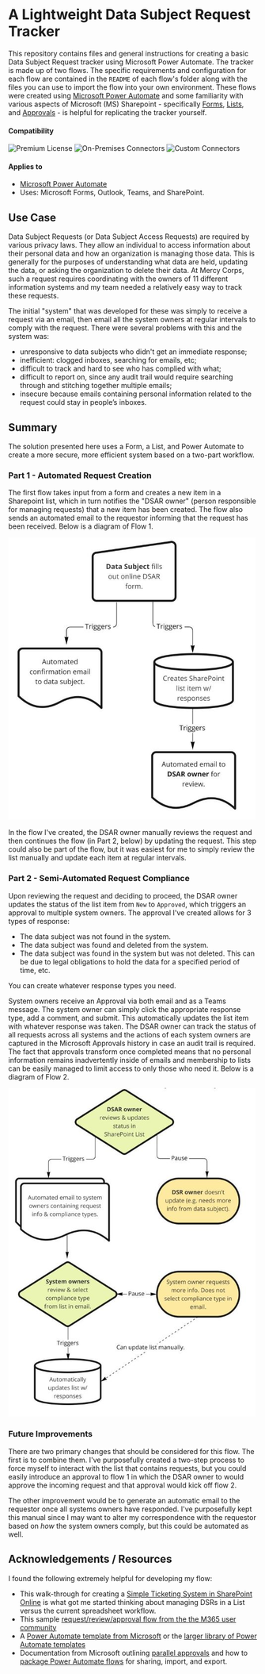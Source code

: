 # A Lightweight Data Subject Request Tracker

This repository contains files and general instructions for creating a basic Data Subject Request tracker using Microsoft Power Automate. The tracker is made up of two flows. The specific requirements and configuration for each flow are contained in the `README` of each flow's folder along with the files you can use to import the flow into your own environment. These flows were created using [Microsoft Power Automate](https://docs.microsoft.com/power-automate/) and some familiarity with various aspects of Microsoft (MS) Sharepoint - specifically [Forms](https://support.microsoft.com/en-us/office/create-a-form-with-microsoft-forms-4ffb64cc-7d5d-402f-b82e-b1d49418fd9d), [Lists](https://support.microsoft.com/en-us/office/introduction-to-lists-0a1c3ace-def0-44af-b225-cfa8d92c52d7), and [Approvals](https://support.microsoft.com/en-us/office/what-is-approvals-a9a01c95-e0bf-4d20-9ada-f7be3fc283d3) - is helpful for replicating the tracker yourself.

#### Compatibility
![Premium License](https://img.shields.io/badge/Premium%20License-Not%20Required-green.svg "Premium license not required")
![On-Premises Connectors](https://img.shields.io/badge/On--Premises%20Connectors-No-green.svg "Does not use on-premise connectors")
![Custom Connectors](https://img.shields.io/badge/Custom%20Connectors-Not%20Required-green.svg "Does not use custom connectors")
<!-- Check this -->

#### Applies to
* [Microsoft Power Automate](https://docs.microsoft.com/power-automate/)
* Uses: Microsoft Forms, Outlook, Teams, and SharePoint.

## Use Case
Data Subject Requests (or Data Subject Access Requests) are required by various privacy laws. They allow an individual to access information about their personal data and how an organization is managing those data. This is generally for the purposes of understanding what data are held, updating the data, or asking the organization to delete their data. At Mercy Corps, such a request requires coordinating with the owners of 11 different information systems and my team needed a relatively easy way to track these requests.

The initial "system" that was developed for these was simply to receive a request via an email, then email all the system owners at regular intervals to comply with the request. There were several problems with this and the system was:
- unresponsive to data subjects who didn't get an immediate response;
- inefficient: clogged inboxes, searching for emails, etc;
- difficult to track and hard to see who has complied with what;
- difficult to report on, since any audit trail would require searching through and stitching together multiple emails;
- insecure because emails containing personal information related to the request could stay in people’s inboxes.

## Summary
The solution presented here uses a Form, a List, and Power Automate to create a more secure, more efficient system based on a two-part workflow.

### Part 1 - Automated Request Creation
The first flow takes input from a form and creates a new item in a Sharepoint list, which in turn notifies the "DSAR owner" (person responsible for managing requests) that a new item has been created. The flow also sends an automated email to the requestor informing that the request has been received. Below is a diagram of Flow 1.

![Flow diagram of Part 1](images/M365_Flow1_for_DSR.jpg)

In the flow I've created, the DSAR owner manually reviews the request and then continues the flow (in Part 2, below) by updating the request. This step could also be part of the flow, but it was easiest for me to simply review the list manually and update each item at regular intervals.

### Part 2 - Semi-Automated Request Compliance
Upon reviewing the request and deciding to proceed, the DSAR owner updates the status of the list item from `New` to `Approved`, which triggers an approval to multiple system owners. The approval I've created allows for 3 types of response:
- The data subject was not found in the system.
- The data subject was found and deleted from the system.
- The data subject was found in the system but was not deleted. This can be due to legal obligations to hold the data for a specified period of time, etc.

You can create whatever response types you need.

System owners receive an Approval via both email and as a Teams message. The system owner can simply click the appropriate response type, add a comment, and submit. This automatically updates the list item with whatever response was taken. The DSAR owner can track the status of all requests across all systems and the actions of each system owners are captured in the Microsoft Approvals history in case an audit trail is required. The fact that approvals transform once completed means that no personal information remains inadvertently inside of emails and membership to lists can be easily managed to limit access to only those who need it. Below is a diagram of Flow 2.

![Flow diagram of Part 2](images/M365_Flow2_for_DSR.jpg)

### Future Improvements
There are two primary changes that should be considered for this flow. The first is to combine them. I've purposefully created a two-step process to force myself to interact with the list that contains requests, but you could easily introduce an approval to flow 1 in which the DSAR owner to would approve the incoming request and that approval would kick off flow 2.

The other improvement would be to generate an automatic email to the requestor once all systems owners have responded. I've purposefully kept this manual since I may want to alter my correspondence with the requestor based on _how_ the system owners comply, but this could be automated as well.

## Acknowledgements / Resources
I found the following extremely helpful for developing my flow:

- This walk-through for creating a [Simple Ticketing System in SharePoint Online](https://concurrency.com/blog/february-2019/create-a-simple-ticketing-system-in-sharepoint-onl) is what got me started thinking about managing DSRs in a List versus the current spreadsheet workflow.
- This sample [request/review/approval flow from the the M365 user community](https://github.com/pnp/powerautomate-samples/tree/main/samples/request-review-and-approval-for-a-selected-file)
- A [Power Automate template from Microsoft](https://powerautomate.microsoft.com/en-us/templates/details/d62b2527bb5343d689d5107b0922e57b/start-approval-when-a-new-item-is-added/) or the [larger library of Power Automate templates](https://powerautomate.microsoft.com/en-us/templates/)
- Documentation from Microsoft outlining [parallel approvals](https://docs.microsoft.com/en-us/power-automate/parallel-modern-approvals#insert-a-parallel-branch-approval-action-for-the-sales-team) and how to [package Power Automate flows](https://powerautomate.microsoft.com/en-us/blog/import-export-bap-packages/) for sharing, import, and export.
